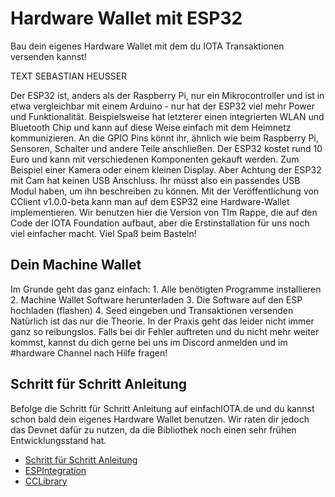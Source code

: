 # Hardware Wallet mit ESP32

Bau dein eigenes Hardware Wallet mit dem du IOTA Transaktionen versenden kannst! 

TEXT SEBASTIAN HEUSSER

Der ESP32 ist, anders als der Raspberry Pi, nur ein Mikrocontroller und ist in etwa vergleichbar mit einem Arduino - nur hat der ESP32 viel mehr Power und Funktionalität. Beispielsweise hat letzterer einen integrierten WLAN und Bluetooth Chip und kann auf diese Weise einfach mit dem Heimnetz kommunizieren. An die GPIO Pins könnt ihr, ähnlich wie beim Raspberry Pi, Sensoren, Schalter und andere Teile anschließen. Der ESP32 kostet rund 10 Euro und kann mit verschiedenen Komponenten gekauft werden. Zum Beispiel einer Kamera oder einem kleinen Display. Aber Achtung der ESP32 mit Cam hat keinen USB Anschluss. Ihr müsst also ein passendes USB Modul haben, um ihn beschreiben zu können. Mit der Veröffentlichung von CClient v1.0.0-beta kann man auf dem ESP32 eine Hardware-Wallet implementieren. Wir benutzen hier die Version von TIm Rappe, die auf den Code der IOTA Foundation aufbaut, aber die Erstinstallation für uns noch viel einfacher macht. Viel Spaß beim Basteln!

## Dein Machine Wallet

Im Grunde geht das ganz einfach:
    1. Alle benötigten Programme installieren
    2. Machine Wallet Software herunterladen
    3. Die Software auf den ESP hochladen (flashen)
    4. Seed eingeben und Transaktionen versenden
Natürlich ist das nur die Theorie. In der Praxis geht das leider nicht immer ganz so reibungslos. Falls bei dir Fehler auftreten und du nicht mehr weiter kommst, kannst du dich gerne bei uns im Discord anmelden und im #hardware Channel nach Hilfe fragen!


## Schritt für Schritt Anleitung
Befolge die Schritt für Schritt Anleitung auf einfachIOTA.de und du kannst schon bald dein eigenes Hardware Wallet benutzen. Wir raten dir jedoch das Devnet dafür zu nutzen, da die Bibliothek noch einen sehr frühen Entwicklungsstand hat.

- [Schritt für Schritt Anleitung](https://www.einfachiota.de/#/post/iota-machine-wallet-auf-einem-esp32)
- [ESPIntegration](https://github.com/magnisinfo/IOTA_ESP32_integration)
- [CCLibrary](https://github.com/iotaledger/entangled/tree/develop/cclient)